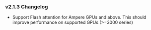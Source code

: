 ### v2.1.3 Changelog
- Support Flash attention for Ampere GPUs and above. This should improve performance on supported GPUs (>=3000 series)